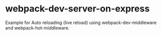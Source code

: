 # webpack-dev-server-on-express
Example for Auto reloading (live reload) using webpack-dev-middleware and webpack-hot-middleware.
